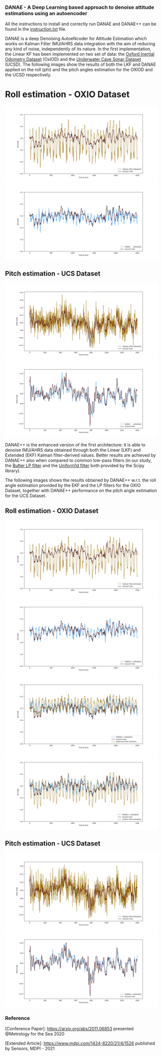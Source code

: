 ### DANAE - A Deep Learning based approach to denoise attitude estimations using an autoencoder

All the instructions to install and correctly run DANAE and DANAE++ can be found in the [instruction.txt](./instruction.txt) file.

DANAE is a deep Denoising AutoeNcoder for Attitude Estimation which works on Kalman Filter IMU/AHRS data integration with the aim of reducing any kind of noise, independently of its nature. In the first implementation, the Linear KF has been implemented on two set of data: the [Oxford Inertial Odometry Dataset](http://deepio.cs.ox.ac.uk/) (OxIOD) and the [Underwater Cave Sonar Dataset](https://cirs.udg.edu/caves-dataset/) (UCSD). The following images show the results of both the LKF and DANAE applied on the roll (phi) and the pitch angles estimation for the OXIOD and the UCSD respectively.

# Roll estimation - OXIO Dataset
![plot](./Results_Figure/oxford_LKF_phi.jpg)
![plot](./Results_Figure/oxford_danae1_phi.jpg)

## Pitch estimation - UCS Dataset
![plot](./Results_Figure/ucs_lkf_theta.jpg)
![plot](./Results_Figure/ucs_danae1_theta.jpg)

DANAE++ is the enhanced version of the first architecture: it is able to denoise IMU/AHRS data obtained through both the Linear (LKF) and Extended (EKF) Kalman filter-derived values. Better results are achieved by DANAE++ also when compared to common low-pass filters (in our study, the [Butter LP filter](https://docs.scipy.org/doc/scipy/reference/generated/scipy.signal.butter.html
) and the [Uniform1d filter](https://docs.scipy.org/doc/scipy/reference/generated/scipy.ndimage.uniform_filter.html) both provided by the Scipy library).

The following images shows the results obtained by DANAE++ w.r.t. the roll angle estimation provided by the EKF and the LP filters for the OXIO Dataset, together with DANAE++ performance on the pitch angle estimation for the UCS Dataset.

## Roll estimation - OXIO Dataset
![plot](./Results_Figure/oxford_EKF_phi.jpg)
![plot](./Results_Figure/oxford_danae++_phi.jpg)
![plot](./Results_Figure/comparative_filters_butter_phi.jpg)
![plot](./Results_Figure/comparative_filters_uniform_phi.jpg)

## Pitch estimation - UCS Dataset
![plot](./Results_Figure/ucs_ekf_theta.jpg)
![plot](./Results_Figure/ucs_danae++_theta.jpg)

### Reference
[Conference Paper]: https://arxiv.org/abs/2011.06853 presented @Metrology for the Sea 2020

[Extended Article]: https://www.mdpi.com/1424-8220/21/4/1526 published by Sensors, MDPI - 2021




